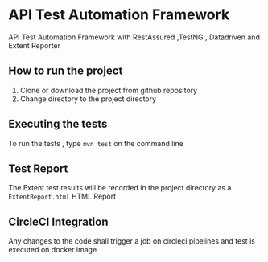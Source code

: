 # API Test Automation Framework
API Test Automation Framework with RestAssured ,TestNG , Datadriven and Extent Reporter

## How to run the project
1. Clone or download the project from github repository
2. Change directory to the project directory

## Executing the tests
To run the tests , type `mvn test` on the command line

## Test Report 
The Extent test results will be recorded in the project directory as a `ExtentReport.html` HTML Report 

## CircleCI Integration
Any changes to the code shall trigger a job on circleci pipelines and test is executed on docker image.

